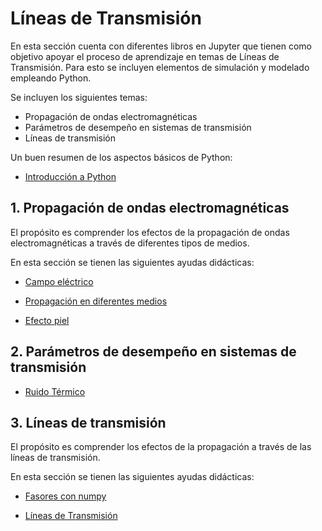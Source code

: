 # Líneas de Transmisión

En esta sección cuenta con diferentes libros en Jupyter que tienen como objetivo apoyar el proceso de aprendizaje en temas de Líneas de Transmisión. Para esto se incluyen elementos de simulación y modelado empleando Python.

Se incluyen los siguientes temas:
- Propagación de ondas electromagnéticas
- Parámetros de desempeño en sistemas de transmisión
- Líneas de transmisión

Un buen resumen de los aspectos básicos de Python: <br>
- [Introducción a Python](https://nbviewer.jupyter.org/github/FerneyOAmaya/DataLiteracy/blob/master/0_Python.ipynb)

## 1. Propagación de ondas electromagnéticas

El propósito es comprender los efectos de la propagación de ondas electromagnéticas a través de diferentes tipos de medios.

En esta sección se tienen las siguientes ayudas didácticas:
- [Campo eléctrico](https://nbviewer.jupyter.org/github/FerneyOAmaya/TransmissionLines/blob/master/CampoElectrico.ipynb)

- [Propagación en diferentes medios](https://nbviewer.jupyter.org/github/FerneyOAmaya/TransmissionLines/blob/master/MediosElectricos.ipynb)

- [Efecto piel](https://nbviewer.jupyter.org/github/FerneyOAmaya/TransmissionLines/blob/master/EfectoPiel.ipynb)

## 2. Parámetros de desempeño en sistemas de transmisión

- [Ruido Térmico](https://nbviewer.jupyter.org/github/FerneyOAmaya/TransmissionLines/blob/master/RuidoTermico.ipynb)

## 3. Líneas de transmisión

El propósito es comprender los efectos de la propagación a través de las líneas de transmisión.

En esta sección se tienen las siguientes ayudas didácticas:
- [Fasores con numpy](https://nbviewer.jupyter.org/github/FerneyOAmaya/TransmissionLines/blob/master/Fasores.ipynb)

- [Líneas de Transmisión](https://nbviewer.jupyter.org/github/FerneyOAmaya/TransmissionLines/blob/master/LineasTransmision.ipynb)


